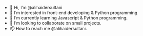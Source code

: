 - 👋 Hi, I’m @alihaidersultani
- 👀 I’m interested in front-end developing & Python programming.
- 🌱 I’m currently learning Javascript & Python programming.
- 💞️ I’m looking to collaborate on small projects.
- 📫 How to reach me @alihaidersultani.
